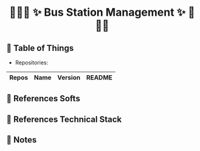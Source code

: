 # <p align="center">:tada::tada::tada: ✨ Bus Station Management ✨ :tada::tada::tada:</p>

## :newspaper: Table of Things

+ Repositories:

Repos | Name | Version | README
-----|-----|-----|-----


## :bookmark_tabs: References Softs

## :bookmark_tabs: References Technical Stack

## :memo: Notes
